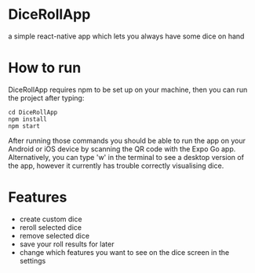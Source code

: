 # DiceRollApp
a simple react-native app which lets you always have some dice on hand

# How to run
DiceRollApp requires npm to be set up on your machine, then you can run the project after typing:
```
cd DiceRollApp  
npm install
npm start
```
After running those commands you should be able to run the app on your Android or iOS device by scanning the QR code with the Expo Go app. Alternatively, you can type 'w' in the terminal to see a desktop version of the app, however it currently has trouble correctly visualising dice.

# Features
* create custom dice
* reroll selected dice
* remove selected dice
* save your roll results for later
* change which features you want to see on the dice screen in the settings
